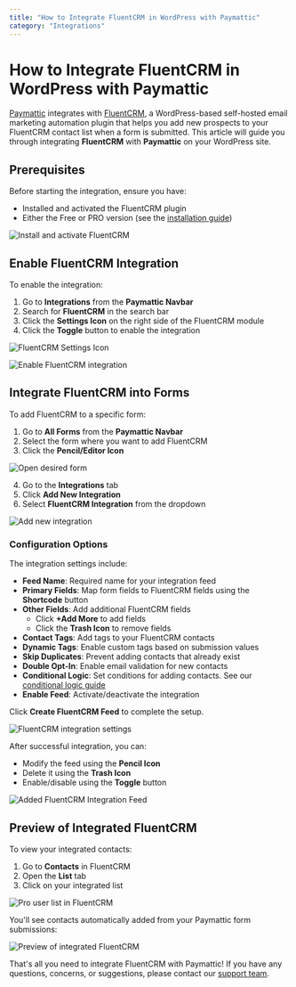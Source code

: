 ```yaml
---
title: "How to Integrate FluentCRM in WordPress with Paymattic"
category: "Integrations"
---
```


# How to Integrate FluentCRM in WordPress with Paymattic

[Paymattic](https://paymattic.com/) integrates with [FluentCRM](http://www.fluentcrm.com/), a WordPress-based self-hosted email marketing automation plugin that helps you add new prospects to your FluentCRM contact list when a form is submitted. This article will guide you through integrating **FluentCRM** with **Paymattic** on your WordPress site.

## Prerequisites

Before starting the integration, ensure you have:
- Installed and activated the FluentCRM plugin
- Either the Free or PRO version (see the [installation guide](https://fluentcrm.com/docs/how-to-install-upgrade-and-activate-license/))

![Install and activate FluentCRM](/images/integrations/how-to-integrate-fluentcrm-in-wordpress-with-paymattic/Install-activate-FluentCRM-scaled.webp)

## Enable FluentCRM Integration

To enable the integration:

1. Go to **Integrations** from the **Paymattic Navbar**
2. Search for **FluentCRM** in the search bar
3. Click the **Settings Icon** on the right side of the FluentCRM module
4. Click the **Toggle** button to enable the integration

![FluentCRM Settings Icon](/images/integrations/how-to-integrate-fluentcrm-in-wordpress-with-paymattic/Fluent-CRMs-Settings-Icon-1-scaled.webp)

![Enable FluentCRM integration](/images/integrations/how-to-integrate-fluentcrm-in-wordpress-with-paymattic/Enabled-Fluent-CRM-integration-scaled.webp)

## Integrate FluentCRM into Forms

To add FluentCRM to a specific form:

1. Go to **All Forms** from the **Paymattic Navbar**
2. Select the form where you want to add FluentCRM
3. Click the **Pencil/Editor Icon**

![Open desired form](/images/integrations/how-to-integrate-fluentcrm-in-wordpress-with-paymattic/Open-desired-form-2-scaled.webp)

4. Go to the **Integrations** tab
5. Click **Add New Integration**
6. Select **FluentCRM Integration** from the dropdown

![Add new integration](/images/integrations/how-to-integrate-fluentcrm-in-wordpress-with-paymattic/Add-new-integration-dropdown-fluent-crm-scaled.webp)

### Configuration Options

The integration settings include:

- **Feed Name**: Required name for your integration feed
- **Primary Fields**: Map form fields to FluentCRM fields using the **Shortcode** button
- **Other Fields**: Add additional FluentCRM fields
  - Click **+Add More** to add fields
  - Click the **Trash Icon** to remove fields
- **Contact Tags**: Add tags to your FluentCRM contacts
- **Dynamic Tags**: Enable custom tags based on submission values
- **Skip Duplicates**: Prevent adding contacts that already exist
- **Double Opt-In**: Enable email validation for new contacts
- **Conditional Logic**: Set conditions for adding contacts. See our [conditional logic guide](/how-to-use-conditional-logic-in-form-fields-with-paymattic)
- **Enable Feed**: Activate/deactivate the integration

Click **Create FluentCRM Feed** to complete the setup.

![FluentCRM integration settings](/images/integrations/how-to-integrate-fluentcrm-in-wordpress-with-paymattic/Add-New-FluentCRM-Integration-Feed-page.webp)

After successful integration, you can:
- Modify the feed using the **Pencil Icon**
- Delete it using the **Trash Icon**
- Enable/disable using the **Toggle** button

![Added FluentCRM Integration Feed](/images/integrations/how-to-integrate-fluentcrm-in-wordpress-with-paymattic/Added-Fluent-CRM-Integration-Feed-scaled.webp)

## Preview of Integrated FluentCRM

To view your integrated contacts:

1. Go to **Contacts** in FluentCRM
2. Open the **List** tab
3. Click on your integrated list

![Pro user list in FluentCRM](/images/integrations/how-to-integrate-fluentcrm-in-wordpress-with-paymattic/Pro-uder-list-from-FluentCRM-scaled.webp)

You'll see contacts automatically added from your Paymattic form submissions:

![Preview of integrated FluentCRM](/images/integrations/how-to-integrate-fluentcrm-in-wordpress-with-paymattic/Preview-of-integrated-FluentCRM-scaled.webp)

That's all you need to integrate FluentCRM with Paymattic! If you have any questions, concerns, or suggestions, please contact our [support team](https://wpmanageninja.com/support-tickets/?utm_source=wpmn&utm_medium=home&utm_campaign=site#/).
